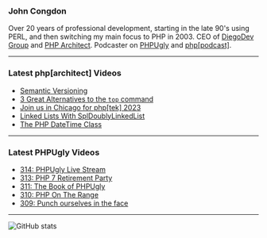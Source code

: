### John Congdon

Over 20 years of professional development, starting in the late 90's using PERL, and then switching my main focus to PHP in 2003.
CEO of [DiegoDev Group][ws_diegodev] and [PHP Architect][ws_phparch].
Podcaster on [PHPUgly][ws_phpugly] and [php[podcast]][ws_phparch].

---

### Latest php[architect] Videos
<!-- PHPARCHITECT:START -->
- [Semantic Versioning](https://www.youtube.com/watch?v=e8HMJKux6GQ)
- [3 Great Alternatives to the  `top` command](https://www.youtube.com/watch?v=zGifHVEni98)
- [Join us in Chicago for php[tek] 2023](https://www.youtube.com/watch?v=Pw5-TYQZ3WE)
- [Linked Lists With SplDoublyLinkedList](https://www.youtube.com/watch?v=XhKb4TgvJng)
- [The PHP DateTime Class](https://www.youtube.com/watch?v=TP1jXmcrWIs)
<!-- PHPARCHITECT:END -->

---

### Latest PHPUgly Videos
<!-- PHPUGLY:START -->
- [314: PHPUgly Live Stream](https://www.youtube.com/watch?v=VUZPL5yIcQc)
- [313: PHP 7 Retirement Party](https://www.youtube.com/watch?v=Dv8tJEFyEDY)
- [311: The Book of PHPUgly](https://www.youtube.com/watch?v=jISQEaYYkjo)
- [310: PHP On The Range](https://www.youtube.com/watch?v=TgO-lYPrFAo)
- [309: Punch ourselves in the face](https://www.youtube.com/watch?v=lXbv6roQ-dE)
<!-- PHPUGLY:END -->

---

![GitHub stats](https://github-readme-stats.vercel.app/api?username=johncongdon&show_icons=true&hide_border=true&hide=stars&count_private=true)  


[ws_diegodev]: https://www.diegodev.com
[ws_phparch]: https://www.phparch.com
[ws_phpugly]: https://www.phpugly.com
